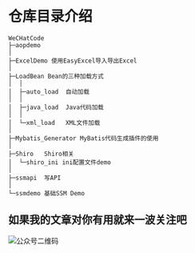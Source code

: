 # 仓库目录介绍
~~~
WeCHatCode
├─aopdemo
│  
├─ExcelDemo 使用EasyExcel导入导出Excel
│  
├─LoadBean Bean的三种加载方式
│  │  
│  ├─auto_load  自动加载
│  │  
│  ├─java_load  Java代码加载
│  │  
│  └─xml_load   XML文件加载
│      
├─Mybatis_Generator MyBatis代码生成插件的使用
│  
├─Shiro   Shiro相关
│  └─shiro_ini ini配置文件demo
│      
├─ssmapi  写API
│               
└─ssmdemo 基础SSM Demo
~~~



## 如果我的文章对你有用就来一波关注吧

![公众号二维码](https://mmbiz.qpic.cn/mmbiz_jpg/xCxowSvVWUb2GQnFNdABImqOn8eRC5GdkRc7OhxZMlJ0wgUEWWiaQicnN5EcbAoC1I6AfnTibUkIzSNp12EDkGksA/640?wx_fmt=jpeg&tp=webp&wxfrom=5&wx_lazy=1&wx_co=1)